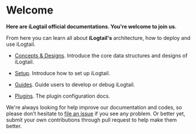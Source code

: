 # Welcome
**Here are iLogtail official documentations. You're welcome to join us.**

From here you can learn all about **iLogtail's** architecture, how to deploy and use iLogtail.

- [Concepts & Designs](concept&designs/README.md). Introduce the core data structures and designs of iLogtail.

- [Setup](setup/README.md). Introduce how to set up iLogtail.

- [Guides](guides/README.md). Guide users to develop or debug iLogtail.
- [Plugins](plugins/plugin-list.md). The plugin configuration docs.

We're always looking for help improve our documentation and codes, so please don’t hesitate to [file an issue](https://github.com/alibaba/ilogtail/issues/new)
if you see any problem.
Or better yet, submit your own contributions through pull request to help make them better.
